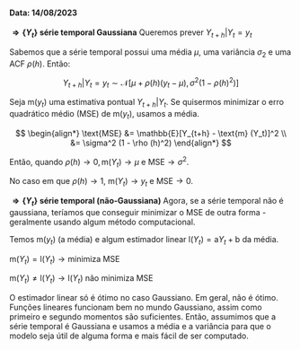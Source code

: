#### Data: 14/08/2023

**$\Rightarrow \{Y_t\}$ série temporal Gaussiana**
Queremos prever $Y_{t+h} | Y_t = y_t$

Sabemos que a série temporal possui uma média $\mu$, uma variância $\sigma_2$ e uma ACF $\rho (h)$. Então:

$$Y_{t+h} | Y_t = y_t \sim \mathcal{N} [\mu + \rho (h) (y_t - \mu), \sigma^2 (1 - \rho (h)^2)] $$

Seja $\text{m} (y_t)$ uma estimativa pontual $Y_{t+h}|Y_t$. Se quisermos minimizar o erro quadrático médio (MSE) de $\text{m} (y_t)$, usamos a média. 

$$
\begin{align*}
\text{MSE} &= \mathbb{E}[Y_{t+h} - \text{m} (Y_t)]^2 \\
           &= \sigma^2 (1 - \rho (h)^2)
\end{align*}
$$

Então, quando $\rho (h) \rightarrow 0, \text{m}(Y_t) \rightarrow \mu$ e $\text{MSE} \rightarrow \sigma^2$.

No caso em que $\rho(h) \rightarrow 1$, $\text{m}(Y_t) \rightarrow y_t$ e $\text{MSE} \rightarrow 0$.

**$\Rightarrow \{Y_t\}$ série temporal (não-Gaussiana)**
Agora, se a série temporal não é gaussiana, teríamos que conseguir minimizar o MSE de outra forma - geralmente usando algum método computacional.

Temos $\text{m}(y_t)$ (a média) e algum estimador linear $\text{l}(Y_t) = \text{a} Y_t + \text{b}$ da média.

$\text{m}(Y_t) = \text{l}(Y_t) \rightarrow \text{minimiza MSE}$

$\text{m}(Y_t) \neq \text{l}(Y_t) \rightarrow \text{l}(Y_t) \text{ não minimiza MSE}$

O estimador linear só é ótimo no caso Gaussiano. Em geral, não é ótimo. Funções lineares funcionam bem no mundo Gaussiano, assim como primeiro e segundo momentos são suficientes. Então, assumimos que a série temporal é Gaussiana e usamos a média e a variância para que o modelo seja útil de alguma forma e mais fácil de ser computado.
